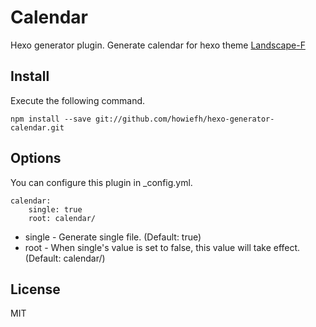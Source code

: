 # Calendar

Hexo generator plugin. Generate calendar for hexo theme [Landscape-F](https://github.com/howiefh/hexo-theme-landscape-f)

## Install

Execute the following command.

```
npm install --save git://github.com/howiefh/hexo-generator-calendar.git
```

## Options

You can configure this plugin in _config.yml.

```
calendar:
    single: true
    root: calendar/
```
* single - Generate single file. (Default: true)
* root - When single's value is set to false, this value will take effect. (Default: calendar/)

## License

MIT

